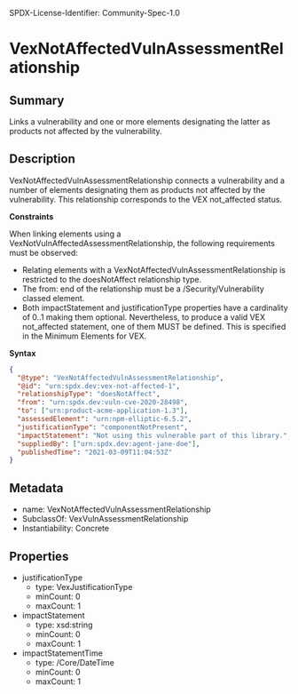 SPDX-License-Identifier: Community-Spec-1.0

# VexNotAffectedVulnAssessmentRelationship

## Summary

Links a vulnerability and one or more elements designating the latter as products
not affected by the vulnerability.

## Description

VexNotAffectedVulnAssessmentRelationship connects a vulnerability and a number
of elements designating them as products not affected by the vulnerability.
This relationship corresponds to the VEX not_affected status.

**Constraints**

When linking elements using a VexNotVulnAffectedAssessmentRelationship, the
following requirements must be observed:

- Relating elements with a VexNotAffectedVulnAssessmentRelationship is restricted
to the doesNotAffect relationship type.
- The from: end of the relationship must be a /Security/Vulnerability classed
element.
- Both impactStatement and justificationType properties have a cardinality of
0..1 making them optional. Nevertheless, to produce a valid VEX not_affected
statement, one of them MUST be defined. This is specified in the Minimum Elements
for VEX.

**Syntax**

```json
{
  "@type": "VexNotAffectedVulnAssessmentRelationship",
  "@id": "urn:spdx.dev:vex-not-affected-1",
  "relationshipType": "doesNotAffect",
  "from": "urn:spdx.dev:vuln-cve-2020-28498",
  "to": ["urn:product-acme-application-1.3"],
  "assessedElement": "urn:npm-elliptic-6.5.2",
  "justificationType": "componentNotPresent",
  "impactStatement": "Not using this vulnerable part of this library.",
  "suppliedBy": ["urn:spdx.dev:agent-jane-doe"],
  "publishedTime": "2021-03-09T11:04:53Z"
}
```

## Metadata

- name: VexNotAffectedVulnAssessmentRelationship
- SubclassOf: VexVulnAssessmentRelationship
- Instantiability: Concrete

## Properties

- justificationType
  - type: VexJustificationType
  - minCount: 0
  - maxCount: 1
- impactStatement
  - type: xsd:string
  - minCount: 0
  - maxCount: 1
- impactStatementTime
  - type: /Core/DateTime
  - minCount: 0
  - maxCount: 1
